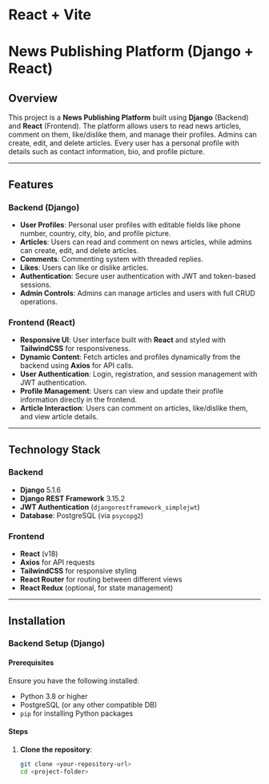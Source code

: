 # React + Vite

# News Publishing Platform (Django + React)

## Overview

This project is a **News Publishing Platform** built using **Django** (Backend) and **React** (Frontend). The platform allows users to read news articles, comment on them, like/dislike them, and manage their profiles. Admins can create, edit, and delete articles. Every user has a personal profile with details such as contact information, bio, and profile picture.

---

## Features

### Backend (Django)

-   **User Profiles**: Personal user profiles with editable fields like phone number, country, city, bio, and profile picture.
-   **Articles**: Users can read and comment on news articles, while admins can create, edit, and delete articles.
-   **Comments**: Commenting system with threaded replies.
-   **Likes**: Users can like or dislike articles.
-   **Authentication**: Secure user authentication with JWT and token-based sessions.
-   **Admin Controls**: Admins can manage articles and users with full CRUD operations.

### Frontend (React)

-   **Responsive UI**: User interface built with **React** and styled with **TailwindCSS** for responsiveness.
-   **Dynamic Content**: Fetch articles and profiles dynamically from the backend using **Axios** for API calls.
-   **User Authentication**: Login, registration, and session management with JWT authentication.
-   **Profile Management**: Users can view and update their profile information directly in the frontend.
-   **Article Interaction**: Users can comment on articles, like/dislike them, and view article details.

---

## Technology Stack

### Backend

-   **Django** 5.1.6
-   **Django REST Framework** 3.15.2
-   **JWT Authentication** (`djangorestframework_simplejwt`)
-   **Database**: PostgreSQL (via `psycopg2`)

### Frontend

-   **React** (v18)
-   **Axios** for API requests
-   **TailwindCSS** for responsive styling
-   **React Router** for routing between different views
-   **React Redux** (optional, for state management)

---

## Installation

### Backend Setup (Django)

#### Prerequisites

Ensure you have the following installed:

-   Python 3.8 or higher
-   PostgreSQL (or any other compatible DB)
-   `pip` for installing Python packages

#### Steps

1. **Clone the repository**:

    ```bash
    git clone <your-repository-url>
    cd <project-folder>
    ```
